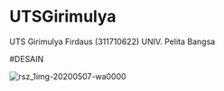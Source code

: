 # UTSGirimulya
UTS Girimulya Firdaus (311710622) UNIV. Pelita Bangsa

#DESAIN

![rsz_1img-20200507-wa0000](https://user-images.githubusercontent.com/63699802/81248060-bf9b7180-9045-11ea-8ef0-ca677b7ff824.png)
